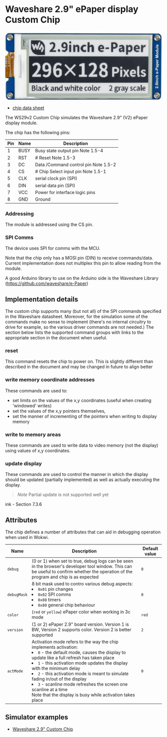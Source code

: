 
# Waveshare 2.9" ePaper display Custom Chip 
<img src="ws29v2.png"/>

- [chip data sheet](https://www.waveshare.com/w/upload/7/79/2.9inch-e-paper-v2-specification.pdf)

The WS29v2 Custom Chip simulates the Waveshare 2.9" (V2) ePaper display module. 

The chip has the following pins:

| Pin | Name | Description                                            |
| --- | ------------ | ------------------------------------------------------ |
| 1 | BUSY| Busy state output pin Note 1.5-4
| 2 | RST| # Reset Note 1.5-3
| 3 | DC | Data /Command control pin Note 1.5-2
| 4 | CS | # Chip Select input pin Note 1.5-1
| 5 | CLK | serial clock pin (SPI)
| 6 | DIN | serial data pin (SPI)
| 7 | VCC | Power for interface logic pins
| 8 | GND | Ground




### Addressing
The module is addressed using the CS pin. 
### SPI Comms 
The device uses SPI for comms with the MCU.

Note that the chip only has a MOSI pin (DIN) to receive commands/data. Current implementation 
does not multiplex this pin to allow reading from the module.

A good Arduino library to use on the Arduino side is the Waveshare Library (https://github.com/waveshare/e-Paper)


## Implementation details
The custom chip supports many (but not all) of the SPI commands specified in the Waveshare datasheet. Moreover, for the simulation some of the commands make no sense to implement (there's no internal circuitry to drive for example, so the various driver commands are not needed.)
The section below lists the supported command groups with links to the appropriate section in the document when useful.

### reset 
This command resets the chip to power on. This is slightly different than described in the 
document and may be changed in future to align better

### write memory coordinate addresses
These commands are used to:
- set limits on the values of the x,y coordinates (useful when creating 'windowed' writes) 
- set the values of the x,y pointers themselves, 
- set the manner of incrementing of the pointers when writing to display memory 

### write to memory areas
These commands are used to write data to video memory (not the display) using values of x,y coordinates. 

### update display
These commands are used to control the manner in which the display should be updated (partially implemented) as well as actually executing the display.

> *Note* Partial update is not supported well yet

ink - Section 7.3.6
## Attributes
The chip defines a number of attributes that can aid in debugging operation when used in Wokwi. 

| Name         | Description                                            | Default value             |
| ------------ | ------------------------------------------------------ | ------------------------- |
| `debug`   | (0 or 1) when set to true, debug logs can be seen in the browser's developer tool window. This can be useful to confirm whether the operation of the program and chip is as expected | `0` |
| `debugMask`   | 8 bit mask used to contro various debug aspects:<br> <li> `0x01` pin changes<br> <li> `0x02` SPI comms <br> <li> `0x08` timers<br> <li> `0x80` general chip behaviour | `0` |
| `color`   | (`red` or `yellow`) ePaper color when working in 3c mode | `red` |
| `version`   | (1 or 2) ePaper 2.9" board version. Version 1 is BW, Version 2 supports color. Version 2 is better supported | `2` |
| `actMode`   | Activation mode refers to the way the chip implements activation:<br><li>`0` - the default mode, causes the display to update like a full refresh has taken place<br><li>`1` - this activation mode updates the display with the minimum delay<br><li>`2` - this activation mode is meant to simulate fading in/out of the display<br><li>`3` - scanline mode refreshes the screen one scanline at a time<br>Note that the display is busy while activation takes place   | `0` |

## Simulator examples

- [Waveshare 2.9" Custom Chip](https://wokwi.com/projects/359124046635125761)
